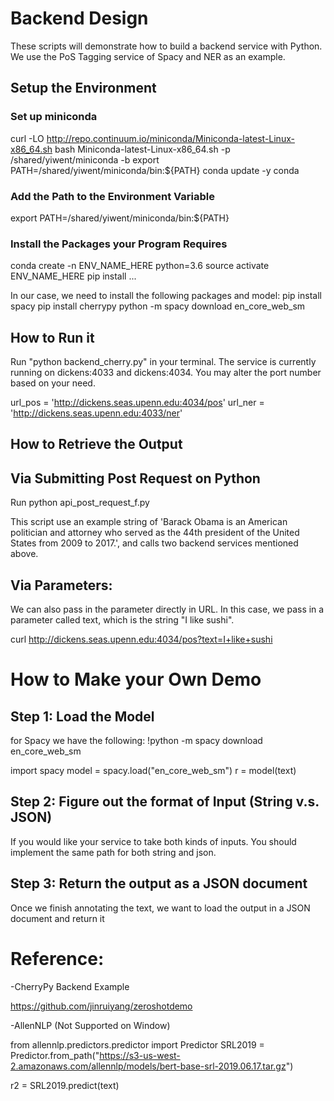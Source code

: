 # Backend Design

These scripts will demonstrate how to build a backend service with Python. We use the PoS Tagging service of Spacy and NER as an example.

## Setup the Environment

### Set up miniconda
curl -LO http://repo.continuum.io/miniconda/Miniconda-latest-Linux-x86_64.sh
bash Miniconda-latest-Linux-x86_64.sh -p /shared/yiwent/miniconda -b
export  PATH=/shared/yiwent/miniconda/bin:${PATH}
conda update -y conda

### Add the Path to the Environment Variable
export  PATH=/shared/yiwent/miniconda/bin:${PATH}

### Install the Packages your Program Requires 
conda create -n ENV_NAME_HERE python=3.6
source activate ENV_NAME_HERE
pip install ...

In our case, we need to install the following packages and model:
pip install spacy
pip install cherrypy
python -m spacy download en_core_web_sm

## How to Run it
Run "python backend_cherry.py" in your terminal. The service is currently running on dickens:4033 and dickens:4034. You may alter the port number based on your need.

url_pos = 'http://dickens.seas.upenn.edu:4034/pos'
url_ner = 'http://dickens.seas.upenn.edu:4033/ner'

## How to Retrieve the Output

## Via Submitting Post Request on Python

Run python api_post_request_f.py

This script use an example string of 'Barack Obama is an American politician and attorney who served as the 44th president of the United States from 2009 to 2017.', and calls two backend services mentioned above.

## Via Parameters:

We can also pass in the parameter directly in URL. In this case, we pass in a parameter called text, which is the string "I like sushi".

curl http://dickens.seas.upenn.edu:4034/pos?text=I+like+sushi

# How to Make your Own Demo
## Step 1: Load the Model

for Spacy we have the following:
!python -m spacy download en_core_web_sm

import spacy
model = spacy.load("en_core_web_sm")
r = model(text)

## Step 2: Figure out the format of Input (String v.s. JSON)

If you would like your service to take both kinds of inputs. You should implement the same path for both string and json. 

## Step 3: Return the output as a JSON document

Once we finish annotating the text, we want to load the output in a JSON document and return it


# Reference:

-CherryPy Backend Example

https://github.com/jinruiyang/zeroshotdemo

-AllenNLP (Not Supported on Window)

from allennlp.predictors.predictor import Predictor
SRL2019 = Predictor.from_path("https://s3-us-west-2.amazonaws.com/allennlp/models/bert-base-srl-2019.06.17.tar.gz")

r2 = SRL2019.predict(text)
